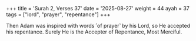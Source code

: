 +++
title = 'Surah 2, Verses 37'
date = '2025-08-27'
weight = 44
ayah = 37
tags = ["lord", "prayer", "repentance"]
+++

Then Adam was inspired with words ˹of prayer˺ by his Lord, so He accepted his repentance. Surely He is the Accepter of Repentance, Most Merciful.